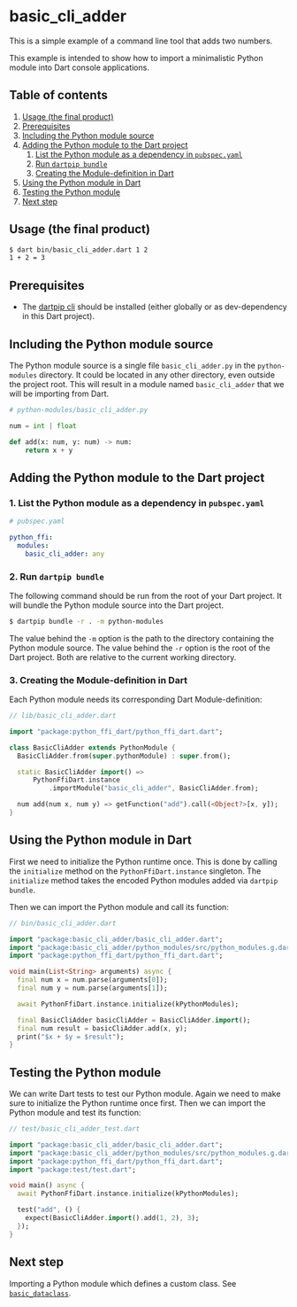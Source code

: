 # basic_cli_adder

This is a simple example of a command line tool that adds two numbers.

This example is intended to show how to import a minimalistic Python module into Dart console
applications.

## Table of contents

1. [Usage (the final product)](#usage-the-final-product)
2. [Prerequisites](#prerequisites)
3. [Including the Python module source](#including-the-python-module-source)
4. [Adding the Python module to the Dart project](#adding-the-python-module-to-the-dart-project)
    1. [List the Python module as a dependency in `pubspec.yaml`](#1-list-the-python-module-as-a-dependency-in-pubspecyaml)
    2. [Run `dartpip bundle`](#2-run-dartpip-bundle)
    3. [Creating the Module-definition in Dart](#3-creating-the-module-definition-in-dart)
5. [Using the Python module in Dart](#using-the-python-module-in-dart)
6. [Testing the Python module](#testing-the-python-module)
7. [Next step](#next-step)

## Usage (the final product)

```bash
$ dart bin/basic_cli_adder.dart 1 2
1 + 2 = 3
```

## Prerequisites

* The [dartpip cli](https://pub.dev/packages/dartpip) should be installed (either globally or as
  dev-dependency in this Dart project).

## Including the Python module source

The Python module source is a single file `basic_cli_adder.py` in the `python-modules` directory. It
could be located in any other directory, even outside the project root. This will result in a module
named `basic_cli_adder` that we will be importing from Dart.

```py
# python-modules/basic_cli_adder.py

num = int | float

def add(x: num, y: num) -> num:
    return x + y
```

## Adding the Python module to the Dart project

### 1. List the Python module as a dependency in `pubspec.yaml`

```yaml
# pubspec.yaml

python_ffi:
  modules:
    basic_cli_adder: any
```

### 2. Run `dartpip bundle`

The following command should be run from the root of your Dart project. It will bundle the Python
module source into the Dart project.

```bash
$ dartpip bundle -r . -m python-modules
```

The value behind the `-m` option is the path to the directory containing the Python module source.
The value behind the `-r` option is the root of the Dart project. Both are relative to the current
working directory.

### 3. Creating the Module-definition in Dart

Each Python module needs its corresponding Dart Module-definition:

```dart
// lib/basic_cli_adder.dart

import "package:python_ffi_dart/python_ffi_dart.dart";

class BasicCliAdder extends PythonModule {
  BasicCliAdder.from(super.pythonModule) : super.from();

  static BasicCliAdder import() =>
      PythonFfiDart.instance
          .importModule("basic_cli_adder", BasicCliAdder.from);

  num add(num x, num y) => getFunction("add").call(<Object?>[x, y]);
}
```

## Using the Python module in Dart

First we need to initialize the Python runtime once. This is done by calling the `initialize` method
on the `PythonFfiDart.instance` singleton. The `initialize` method takes the encoded Python modules
added via `dartpip bundle`.

Then we can import the Python module and call its function:

```dart
// bin/basic_cli_adder.dart

import "package:basic_cli_adder/basic_cli_adder.dart";
import "package:basic_cli_adder/python_modules/src/python_modules.g.dart";
import "package:python_ffi_dart/python_ffi_dart.dart";

void main(List<String> arguments) async {
  final num x = num.parse(arguments[0]);
  final num y = num.parse(arguments[1]);

  await PythonFfiDart.instance.initialize(kPythonModules);

  final BasicCliAdder basicCliAdder = BasicCliAdder.import();
  final num result = basicCliAdder.add(x, y);
  print("$x + $y = $result");
}
```

## Testing the Python module

We can write Dart tests to test our Python module. Again we need to make sure to initialize the
Python
runtime once first. Then we can import the Python module and test its function:

```dart
// test/basic_cli_adder_test.dart

import "package:basic_cli_adder/basic_cli_adder.dart";
import "package:basic_cli_adder/python_modules/src/python_modules.g.dart";
import "package:python_ffi_dart/python_ffi_dart.dart";
import "package:test/test.dart";

void main() async {
  await PythonFfiDart.instance.initialize(kPythonModules);

  test("add", () {
    expect(BasicCliAdder.import().add(1, 2), 3);
  });
}
```

## Next step

Importing a Python module which defines a custom class.
See [`basic_dataclass`](../basic_dataclass/README.md). 
